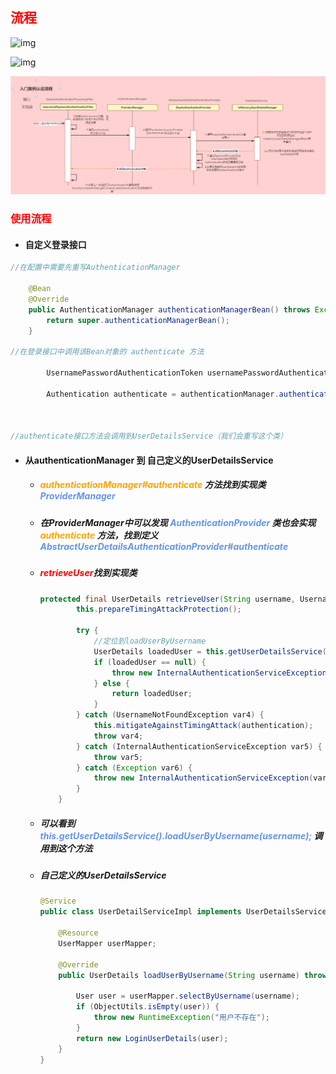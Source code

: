 ## <font color='red'>流程</font>



![img](https://img-blog.csdnimg.cn/20190116102342618.jpg?x-oss-process=image/watermark,type_ZmFuZ3poZW5naGVpdGk,shadow_10,text_aHR0cHM6Ly9ibG9nLmNzZG4ubmV0L3FxXzIyMTcyMTMz,size_16,color_FFFFFF,t_70)





![img](https://img-blog.csdnimg.cn/20190813175708861.jpg?x-oss-process=image/watermark,type_ZmFuZ3poZW5naGVpdGk,shadow_10,text_aHR0cHM6Ly9ibG9nLmNzZG4ubmV0L3FxXzIyMTcyMTMz,size_16,color_FFFFFF,t_70)









<img src="SpringSecurity%E6%B5%81%E7%A8%8B.assets/image-20220203212734676.png" alt="image-20220203212734676" style="zoom:150%;" />





### <font color='red'>使用流程</font>

- #### 自定义登录接口

```java
//在配置中需要先重写AuthenticationManager

    @Bean
    @Override
    public AuthenticationManager authenticationManagerBean() throws Exception {
        return super.authenticationManagerBean();
    }

//在登录接口中调用该Bean对象的 authenticate 方法

        UsernamePasswordAuthenticationToken usernamePasswordAuthenticationToken = new 		UsernamePasswordAuthenticationToken(loginUser.getUsername(), loginUser.getPassword());
		 
        Authentication authenticate = authenticationManager.authenticate(usernamePasswordAuthenticationToken);



//authenticate接口方法会调用到UserDetailsService（我们会重写这个类）
```

- #### 从authenticationManager 到 自己定义的UserDetailsService

  - ##### <font color='orange'>authenticationManager#authenticate</font> 方法找到实现类 <font color='cornflowerblue'>ProviderManager</font>   

  - ##### 在ProviderManager中可以发现 <font color='cornflowerblue'>AuthenticationProvider</font> 类也会实现<font color='orange'>authenticate</font> 方法，找到定义<font color='cornflowerblue'>AbstractUserDetailsAuthenticationProvider#authenticate</font>

  - ##### <font color='red'>retrieveUser</font>找到实现类

    ```java
    protected final UserDetails retrieveUser(String username, UsernamePasswordAuthenticationToken authentication) throws AuthenticationException {
            this.prepareTimingAttackProtection();
    
            try {
                //定位到loadUserByUsername
                UserDetails loadedUser = this.getUserDetailsService().loadUserByUsername(username);
                if (loadedUser == null) {
                    throw new InternalAuthenticationServiceException("UserDetailsService returned null, which is an interface contract violation");
                } else {
                    return loadedUser;
                }
            } catch (UsernameNotFoundException var4) {
                this.mitigateAgainstTimingAttack(authentication);
                throw var4;
            } catch (InternalAuthenticationServiceException var5) {
                throw var5;
            } catch (Exception var6) {
                throw new InternalAuthenticationServiceException(var6.getMessage(), var6);
            }
        }
    ```

  - ##### 可以看到<font color='cornflowerblue'>this.getUserDetailsService().loadUserByUsername(username);</font> 调用到这个方法

  - ##### 自己定义的UserDetailsService

    ```java
    @Service
    public class UserDetailServiceImpl implements UserDetailsService {
        
        @Resource
        UserMapper userMapper;
    
        @Override
        public UserDetails loadUserByUsername(String username) throws UsernameNotFoundException {
    
            User user = userMapper.selectByUsername(username);
            if (ObjectUtils.isEmpty(user)) {
                throw new RuntimeException("用户不存在");
            }
            return new LoginUserDetails(user);
        }
    }
    ```

    
